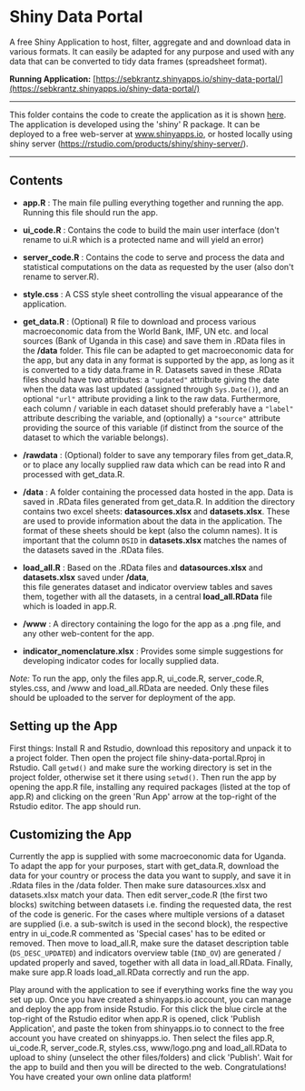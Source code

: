 # Shiny Data Portal
A free Shiny Application to host, filter, aggregate and and download data in various formats. It can easily be adapted for any purpose and used with any data that can be converted to tidy data frames (spreadsheet format). 

**Running Application:** [https://sebkrantz.shinyapps.io/shiny-data-portal/](https://sebkrantz.shinyapps.io/shiny-data-portal/)

***

This folder contains the code to create the application as it is shown [here](https://sebkrantz.shinyapps.io/shiny-data-portal/). 
The application is developed using the 'shiny' R package. It can be deployed to a free
web-server at www.shinyapps.io, or hosted locally using shiny server
(https://rstudio.com/products/shiny/shiny-server/). 

***

## Contents

* **app.R** : The main file pulling everything together and running the app. Running this file should run the app.

* **ui_code.R** : Contains the code to build the main user interface (don't rename to ui.R which is a protected name and will yield an error)

* **server_code.R** : Contains the code to serve and process the data and statistical computations on the data as requested by the user (also don't rename to server.R).

* **style.css** : A CSS style sheet controlling the visual appearance of the application.

* **get_data.R** : (Optional) R file to download and process various macroeconomic data from the World Bank, IMF, UN etc. and 
                   local sources (Bank of Uganda in this case) and save them in .RData files in the **/data** folder. 
                   This file can be adapted to get macroeconomic data for the app, but any data in any format is supported by the app, as long as it is converted to a tidy data.frame in R. Datasets saved in these .RData files should have two attributes:
               a `"updated"` attribute giving the date when the data was last updated (assigned through `Sys.Date()`), and an optional
               `"url"` attribute providing a link to the raw data. Furthermore, each column / variable in each dataset should preferably
               have a `"label"` attribute describing the variable, and (optionally) a `"source"` attribute providing the source of 
               this variable (if distinct from the source of the dataset to which the variable belongs). 

* **/rawdata** : (Optional) folder to save any temporary files from get_data.R, or to place any locally supplied raw data which can be read into R and processed with get_data.R.

* **/data** : A folder containing the processed data hosted in the app. Data is saved in .RData files generated from get_data.R. 
          In addition the directory contains two excel sheets: **datasources.xlsx** and **datasets.xlsx**. These are used to provide information about the data
          in the application. The format of these sheets should be kept (also the column names). It is important that the column `DSID` in **datasets.xlsx**
          matches the names of the datasets saved in the .RData files. 
          
* **load_all.R** : Based on the .RData files and **datasources.xlsx** and **datasets.xlsx** saved under **/data**,  
                   this file generates dataset and indicator overview tables and saves them, together with all the datasets, 
                   in a central **load_all.RData** file which is loaded in app.R. 

* **/www** : A directory containing the logo for the app as a .png file, and any other web-content for the app. 
   
* **indicator_nomenclature.xlsx** : Provides some simple suggestions for developing indicator codes for locally supplied data. 

*Note:* To run the app, only the files app.R, ui_code.R, server_code.R, styles.css, and /www and load_all.RData are needed. Only these files should be uploaded to the server for deployment of the app.  

## Setting up the App

First things: Install R and Rstudio, download this repository and unpack it to a project folder. Then open the project file shiny-data-portal.Rproj in Rstudio. Call `getwd()` and make sure the working directory is set in the project folder, otherwise set it there using `setwd()`. Then run the app by opening the app.R file, installing any required packages (listed at the top of app.R) and clicking on the green 'Run App' arrow at the top-right of the Rstudio editor. The app should run. 

## Customizing the App

Currently the app is supplied with some macroeconomic data for Uganda. To adapt the app for your purposes,
start with get_data.R, download the data for your country or process the data you want to supply, and save it in .Rdata files in the /data folder. Then make sure datasources.xlsx and datasets.xlsx match your data. Then edit server_code.R (the first two blocks) switching between datasets i.e. finding
the requested data, the rest of the code is generic. For the cases where multiple versions of a dataset are supplied (i.e. a sub-switch is used in the second block), the respective entry in ui_code.R commented as 'Special cases' has to be edited or removed. Then move to load_all.R, make sure the dataset description table (`DS_DESC_UPDATED`) and indicators overview table (`IND_OV`) are generated / updated properly and saved, together with all data in load_all.RData. Finally, make sure app.R loads load_all.RData correctly and run the app. 

Play around with the application to see if everything works fine the way you set up up. Once you have created a shinyapps.io account, you can manage and deploy the app from inside Rstudio. For this click the blue circle at the top-right of the Rstudio editor when app.R is opened, click 'Publish Application', and paste the token from shinyapps.io to connect to the free account you have created on shinyapps.io. Then select the files app.R, ui_code.R, server_code.R, styles.css, www/logo.png and load_all.RData to upload to shiny (unselect the other files/folders) and click 'Publish'. Wait for the app to build and then you will be directed to the web. Congratulations! You have created your own online data platform!
